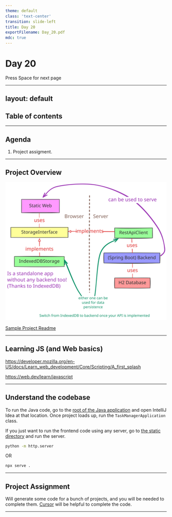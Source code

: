 ```yaml
---
theme: default
class: 'text-center'
transition: slide-left
title: Day 20
exportFilename: Day_20.pdf
mdc: true
---
```


# Day 20


<div class="pt-13">
  <span @click="$slidev.nav.next" class="px-2 py-1 rounded cursor-pointer" flex="~ justify-center items-center gap-2" hover="bg-white bg-opacity-10">
    Press Space for next page <div class="i-carbon:arrow-right inline-block"></div>
  </span>
</div>

---
layout: default
---

## Table of contents

<Toc columns=3></Toc>

---

## Agenda

1. Project assigment.

---

## Project Overview

![project overview](../images/projectOverview.svg)

[Sample Project Readme](../../projects/TaskManager/)

---

## Learning JS (and Web basics)

https://developer.mozilla.org/en-US/docs/Learn_web_development/Core/Scripting/A_first_splash

https://web.dev/learn/javascript

---

## Understand the codebase

To run the Java code, go to the [root of the Java application](../../projects/TaskManager/) and open IntelliJ Idea at that location. Once project loads up, run the `TaskManagerApplication` class.

If you just want to run the frontend code using any server, go to [the static directory](../../projects/TaskManager/src/main/resources/static/) and run the server.

```bash
python -m http.server
```

OR

```bash
npx serve .
```

---

## Project Assignment

Will generate some code for a bunch of projects, and you will be needed to complete them. [Cursor](https://www.cursor.com/) will be helpful to complete the code.

---
